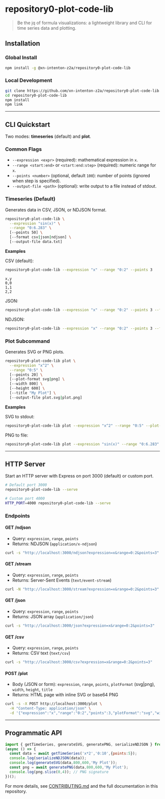 # repository0-plot-code-lib

> Be the jq of formula visualizations: a lightweight library and CLI for time series data and plotting.

## Installation

### Global Install
```bash
npm install -g @xn-intenton-z2a/repository0-plot-code-lib
```

### Local Development
```bash
git clone https://github.com/xn-intenton-z2a/repository0-plot-code-lib.git
cd repository0-plot-code-lib
npm install
npm link
```

---

## CLI Quickstart

Two modes: **timeseries** (default) and **plot**.

### Common Flags

- `--expression <expr>` (required): mathematical expression in `x`.
- `--range <start:end>` or `<start:end:step>` (required): numeric range for `x`.
- `--points <number>` (optional, default `100`): number of points (ignored when step is specified).
- `--output-file <path>` (optional): write output to a file instead of stdout.

### Timeseries (Default)
Generates data in CSV, JSON, or NDJSON format.

```bash
repository0-plot-code-lib \
  --expression "sin(x)" \
  --range "0:6.283" \
  [--points 50] \
  [--format csv|json|ndjson] \
  [--output-file data.txt]
```

**Examples**

CSV (default):
```bash
repository0-plot-code-lib --expression "x" --range "0:2" --points 3
```
```
x,y
0,0
1,1
2,2
```

JSON:
```bash
repository0-plot-code-lib --expression "x" --range "0:2" --points 3 --format json
```

NDJSON:
```bash
repository0-plot-code-lib --expression "x" --range "0:2" --points 3 --format ndjson
```

### Plot Subcommand
Generates SVG or PNG plots.

```bash
repository0-plot-code-lib plot \
  --expression "x^2" \
  --range "0:5" \
  [--points 20] \
  [--plot-format svg|png] \
  [--width 800] \
  [--height 600] \
  [--title "My Plot"] \
  [--output-file plot.svg|plot.png]
```

**Examples**

SVG to stdout:
```bash
repository0-plot-code-lib plot --expression "x^2" --range "0:5" --plot-format svg --width 400 --height 300 --title "Square"
```

PNG to file:
```bash
repository0-plot-code-lib plot --expression "sin(x)" --range "0:6.283" --plot-format png --output-file out.png
```

---

## HTTP Server
Start an HTTP server with Express on port 3000 (default) or custom port.

```bash
# Default port 3000
repository0-plot-code-lib --serve

# Custom port 4000
HTTP_PORT=4000 repository0-plot-code-lib --serve
```

### Endpoints

#### GET /ndjson
- Query: `expression`, `range`, `points`
- Returns: NDJSON (`application/x-ndjson`)

```bash
curl -s "http://localhost:3000/ndjson?expression=x&range=0:2&points=3"
```

#### GET /stream
- Query: `expression`, `range`, `points`
- Returns: Server-Sent Events (`text/event-stream`)

```bash
curl -N "http://localhost:3000/stream?expression=x&range=0:2&points=3"
```

#### GET /json
- Query: `expression`, `range`, `points`
- Returns: JSON array (`application/json`)

```bash
curl -s "http://localhost:3000/json?expression=x&range=0:2&points=3"
```

#### GET /csv
- Query: `expression`, `range`, `points`
- Returns: CSV text (`text/csv`)

```bash
curl -s "http://localhost:3000/csv?expression=x&range=0:2&points=3"
```

#### POST /plot
- Body (JSON or form): `expression`, `range`, `points`, `plotFormat` (svg|png), `width`, `height`, `title`
- Returns: HTML page with inline SVG or base64 PNG

```bash
curl -s -X POST http://localhost:3000/plot \
  -H "Content-Type: application/json" \
  -d '{"expression":"x","range":"0:2","points":3,"plotFormat":"svg","width":200,"height":100}'
```

---

## Programmatic API
```js
import { getTimeSeries, generateSVG, generatePNG, serializeNDJSON } from '@xn-intenton-z2a/repository0-plot-code-lib';
(async () => {
  const data = await getTimeSeries('x*2','0:10',{points:5});
  console.log(serializeNDJSON(data));
  console.log(generateSVG(data,800,600,'My Plot'));
  const png = await generatePNG(data,800,600,'My Plot');
  console.log(png.slice(0,4)); // PNG signature
})();
```

For more details, see [CONTRIBUTING.md](CONTRIBUTING.md) and the full documentation in this repository.